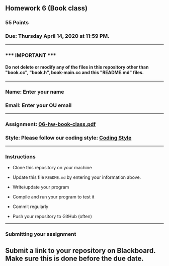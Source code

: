 ## Homework 6 (Book class)

### 55 Points

### Due: Thursday April 14, 2020 at 11:59 PM.

---
### *** IMPORTANT ***
#### Do not delete or modify any of the files in this repository other than "book.cc", "book.h", book-main.cc and this "README.md" files.

---

### Name: Enter your name

### Email: Enter your OU email

---

### Assignment: [06-hw-book-class.pdf](06-hw-book-class.pdf)

### Style: Please follow our coding style: [Coding Style](https://github.com/nasseef/cs2400/blob/master/docs/coding-style.md)

---

### Instructions

- Clone this repository on your machine

- Update this file `README.md` by entering your information above.
- Write/update your program

- Compile and run your program to test it

- Commit regularly

- Push your repository to GitHub (often)

---

### Submitting your assignment

**Submit a link to your repository on Blackboard. Make sure this is done before the due date.**
---
